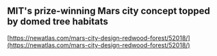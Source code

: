 ## MIT's prize-winning Mars city concept topped by domed tree habitats
  
  [https://newatlas.com/mars-city-design-redwood-forest/52018/](https://newatlas.com/mars-city-design-redwood-forest/52018/)